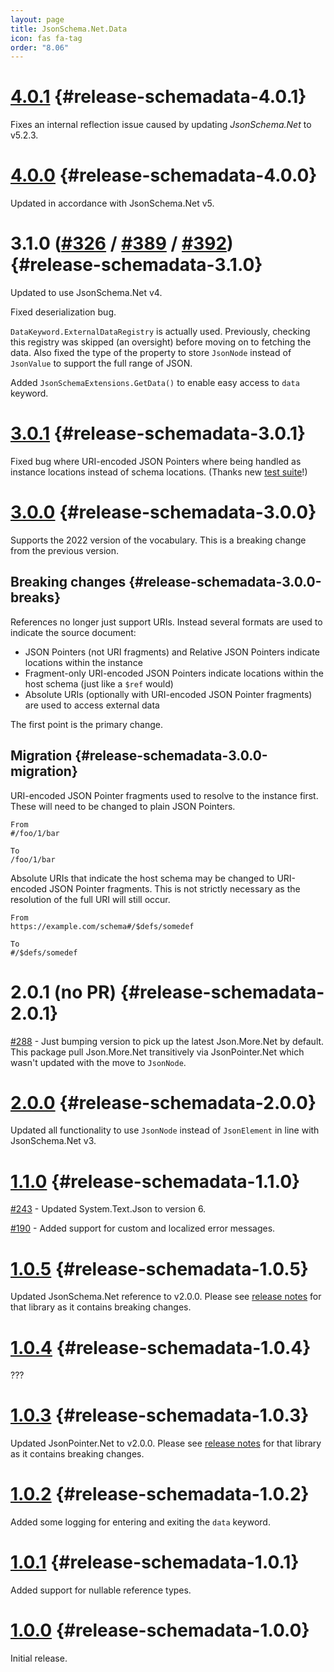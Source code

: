 ```yaml
---
layout: page
title: JsonSchema.Net.Data
icon: fas fa-tag
order: "8.06"
---
```

# [4.0.1](https://github.com/gregsdennis/json-everything/pull/521) {#release-schemadata-4.0.1}

Fixes an internal reflection issue caused by updating _JsonSchema.Net_ to v5.2.3.

# [4.0.0](https://github.com/gregsdennis/json-everything/pull/316) {#release-schemadata-4.0.0}

Updated in accordance with JsonSchema.Net v5.

# 3.1.0 ([#326](https://github.com/gregsdennis/json-everything/pull/326) / [#389](https://github.com/gregsdennis/json-everything/pull/389) / [#392](https://github.com/gregsdennis/json-everything/pull/392)) {#release-schemadata-3.1.0}

Updated to use JsonSchema.Net v4.

Fixed deserialization bug.

`DataKeyword.ExternalDataRegistry` is actually used.  Previously, checking this registry was skipped (an oversight) before moving on to fetching the data.  Also fixed the type of the property to store `JsonNode` instead of `JsonValue` to support the full range of JSON.

Added `JsonSchemaExtensions.GetData()` to enable easy access to `data` keyword.

# [3.0.1](https://github.com/gregsdennis/json-everything/pull/316) {#release-schemadata-3.0.1}

Fixed bug where URI-encoded JSON Pointers where being handled as instance locations instead of schema locations.  (Thanks new [test suite](https://github.com/gregsdennis/json-schema-vocab-test-suites)!)

# [3.0.0](https://github.com/gregsdennis/json-everything/pull/316) {#release-schemadata-3.0.0}

Supports the 2022 version of the vocabulary.  This is a breaking change from the previous version.

## Breaking changes {#release-schemadata-3.0.0-breaks}

References no longer just support URIs.  Instead several formats are used to indicate the source document:

- JSON Pointers (not URI fragments) and Relative JSON Pointers indicate locations within the instance
- Fragment-only URI-encoded JSON Pointers indicate locations within the host schema (just like a `$ref` would)
- Absolute URIs (optionally with URI-encoded JSON Pointer fragments) are used to access external data

The first point is the primary change.

## Migration {#release-schemadata-3.0.0-migration}

URI-encoded JSON Pointer fragments used to resolve to the instance first.  These will need to be changed to plain JSON Pointers.

```
From
#/foo/1/bar

To
/foo/1/bar
```

Absolute URIs that indicate the host schema may be changed to URI-encoded JSON Pointer fragments.  This is not strictly necessary as the resolution of the full URI will still occur.

```
From
https://example.com/schema#/$defs/somedef

To
#/$defs/somedef
```

# 2.0.1 (no PR) {#release-schemadata-2.0.1}

[#288](https://github.com/gregsdennis/json-everything/issues/288) - Just bumping version to pick up the latest Json.More.Net by default.  This package pull Json.More.Net transitively via JsonPointer.Net which wasn't updated with the move to `JsonNode`.

# [2.0.0](https://github.com/gregsdennis/json-everything/pull/280) {#release-schemadata-2.0.0}

Updated all functionality to use `JsonNode` instead of `JsonElement` in line with JsonSchema.Net v3.

# [1.1.0](https://github.com/gregsdennis/json-everything/pull/249) {#release-schemadata-1.1.0}

[#243](https://github.com/gregsdennis/json-everything/pull/243) - Updated System.Text.Json to version 6.

[#190](https://github.com/gregsdennis/json-everything/issues/190) - Added support for custom and localized error messages.

# [1.0.5](https://github.com/gregsdennis/json-everything/pull/200) {#release-schemadata-1.0.5}

Updated JsonSchema.Net reference to v2.0.0.  Please see [release notes](./json-schema.md) for that library as it contains breaking changes.

# [1.0.4](https://github.com/gregsdennis/json-everything/pull/???) {#release-schemadata-1.0.4}

???

# [1.0.3](https://github.com/gregsdennis/json-everything/pull/182) {#release-schemadata-1.0.3}

Updated JsonPointer.Net to v2.0.0.  Please see [release notes](./json-pointer.md) for that library as it contains breaking changes.

# [1.0.2](https://github.com/gregsdennis/json-everything/pull/120) {#release-schemadata-1.0.2}

Added some logging for entering and exiting the `data` keyword.

# [1.0.1](https://github.com/gregsdennis/json-everything/pull/75) {#release-schemadata-1.0.1}

Added support for nullable reference types.

# [1.0.0](https://github.com/gregsdennis/json-everything/pull/72) {#release-schemadata-1.0.0}

Initial release.
